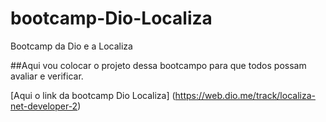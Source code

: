 # bootcamp-Dio-Localiza
Bootcamp da Dio e a Localiza

##Aqui vou colocar o projeto dessa bootcampo para que todos possam avaliar e verificar.

[Aqui o link da bootcamp Dio Localiza] (https://web.dio.me/track/localiza-net-developer-2)
